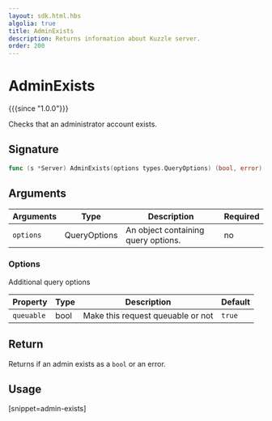 ```yaml
---
layout: sdk.html.hbs
algolia: true
title: AdminExists
description: Returns information about Kuzzle server.
order: 200
---
```


# AdminExists

{{{since "1.0.0"}}}

Checks that an administrator account exists.

## Signature

```go
func (s *Server) AdminExists(options types.QueryOptions) (bool, error)
```

## Arguments

| Arguments | Type   | Description                         | Required |
| --------- | ------ | ----------------------------------- | -------- |
| `options` | QueryOptions | An object containing query options. | no       |

### **Options**

Additional query options

| Property   | Type    | Description                       | Default |
| ---------- | ------- | --------------------------------- | ------- |
| `queuable` | bool | Make this request queuable or not | `true`  |


## Return

Returns if an admin exists as a `bool` or an error.

## Usage

[snippet=admin-exists]
